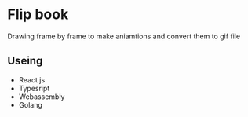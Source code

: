 # Flip book
Drawing frame by frame to make aniamtions and convert them to gif file



## Useing
- React js
- Typesript
- Webassembly
- Golang
